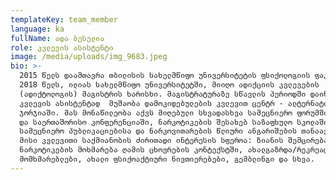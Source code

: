 ```yaml
---
templateKey: team_member
language: ka
fullName: ადა ბესელია
role: კვლევის ასისტენტი
image: /media/uploads/img_9683.jpeg
bio: >-
  2015 წელს დაამთავრა თბილისის სახელმწიფო უნივერსიტეტის ფსიქოლოგიის ფაკულტეტი.
  2018 წელს, ილიას სახელმწიფო უნივერსიტეტში, მიიღო ადიქციის კვლევების
  (ადიქტოლოგის) მაგისტრის ხარისხი. მაგისტრატურაზე სწავლის პერიოდში დაიწყო
  კვლევის ასისტენტად  მუშაობა დამოკიდებულების კვლევით ცენტრ - ალტერნატივა
  ჯორჯიაში. მას მონაწილეობა აქვს მიღებული სხვადასხვა სამეცნიერო ფორუმში, ეროვნულ
  და საერთაშორისო კონფერენციაში, ნარკოტიკების შესახებ საზაფხულო სკოლაში და არის
  სამეცნიერო პუბლიკაციებისა და ნარკოვითარების წლიური ანგარიშების თანაავტორი.
  მისი კვლევითი საქმიანობის ძირითადი ინტერესის სფეროა: ზიანის შემცირება,
  ნარკოტიკების მოხმარება ღამის ცხოვრების კონტექსტში, ახალგაზრდა/რეკრეაციული
  მომხმარებლები, ახალი ფსიქოაქტიური ნივთიერებები, გემბლინგი და სხვა.
---
```


